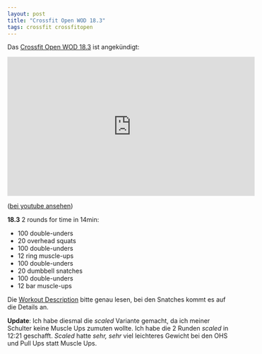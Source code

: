 ```yaml
---
layout: post
title: "Crossfit Open WOD 18.3"
tags: crossfit crossfitopen
---
```


Das [Crossfit Open WOD 18.3][0] ist angekündigt:

<iframe width="560" height="315" src="https://www.youtube-nocookie.com/embed/d3UeeyMpJiE" frameborder="0" allow="autoplay; encrypted-media" allowfullscreen></iframe>

([bei youtube ansehen][1])

**18.3** 2 rounds for time in 14min:

* 100 double-unders
* 20 overhead squats
* 100 double-unders
* 12 ring muscle-ups
* 100 double-unders
* 20 dumbbell snatches
* 100 double-unders
* 12 bar muscle-ups

Die [Workout Description][2] bitte genau lesen, bei den Snatches kommt es auf die Details an.

**Update**: Ich habe diesmal die _scaled_ Variante gemacht, da ich meiner Schulter keine Muscle Ups zumuten wollte.
Ich habe die 2 Runden _scaled_ in 12:21 geschafft. _Scaled_ hatte _sehr, sehr_ viel leichteres Gewicht bei den 
OHS und Pull Ups statt Muscle Ups.

[0]: https://games.crossfit.com/workouts/open/2018/3
[1]: https://www.youtube.com/watch?v=d3UeeyMpJiE
[2]: https://games-assets.crossfit.com/2018-3_11-sbwyuet661293bse-ewyh.pdf

